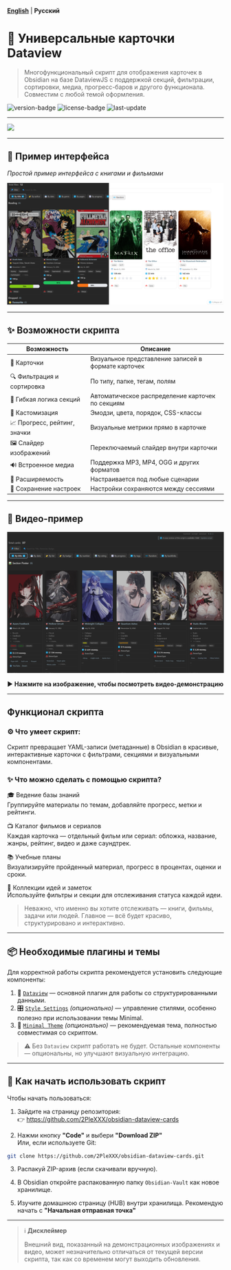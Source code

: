 **[English](README.md)** | **Русский**

# 🎴 **Универсальные карточки Dataview**

> Многофункциональный скрипт для отображения карточек в Obsidian на базе DataviewJS с поддержкой секций, фильтрации, сортировки, медиа, прогресс-баров и другого функционала.
> Совместим с любой темой оформления.

![version-badge](https://img.shields.io/badge/version-1.0.0-blue)
![license-badge](https://img.shields.io/badge/license-MIT-green)
![last-update](https://img.shields.io/badge/last_update-July_2025-orange)

---

![](https://count.getloli.com/@Universal-Dataview-Cards?name=Universal-Dataview-Cards&theme=booru-qualityhentais&padding=7&offset=0&align=top&scale=1&pixelated=1&darkmode=0&prefix=0)

---

## 📸 **Пример интерфейса**

_Простой пример интерфейса с книгами и фильмами_

![Interface screenshot](Obsidian-Vault/assets/Screenshots/EXAMPLE%20interface%201.png)

---

## ✨ **Возможности скрипта**

| Возможность                  | Описание                                            |
| ---------------------------- | --------------------------------------------------- |
| 🎴 Карточки                  | Визуальное представление записей в формате карточек |
| 🔍 Фильтрация и сортировка   | По типу, папке, тегам, полям                        |
| 🧠 Гибкая логика секций      | Автоматическое распределение карточек по секциям    |
| 🎨 Кастомизация              | Эмодзи, цвета, порядок, CSS-классы                  |
| 📈 Прогресс, рейтинг, значки | Визуальные метрики прямо в карточке                 |
| 🖼️ Слайдер изображений       | Переключаемый слайдер внутри карточки               |
| 🔊 Встроенное медиа          | Поддержка MP3, MP4, OGG и других форматов           |
| 🧩 Расширяемость             | Настраивается под любые сценарии                    |
| 💾 Сохранение настроек       | Настройки сохраняются между сессиями                |

---

## 🎥 **Видео-пример**

[![Смотреть демо](Obsidian-Vault/assets/Screenshots/Video_Preview_Interface.png)](https://youtu.be/rI1jzhVrjAs)

▶️ **Нажмите на изображение, чтобы посмотреть видео-демонстрацию**

---

## **Функционал скрипта**

### ⚙️ Что умеет скрипт:

Скрипт превращает YAML-записи (метаданные) в Obsidian в красивые, интерактивные карточки с фильтрами, секциями и визуальными компонентами.

### ✨ Что можно сделать с помощью скрипта?

🎓 Ведение базы знаний  
Группируйте материалы по темам, добавляйте прогресс, метки и рейтинги.

📺 Каталог фильмов и сериалов  
Каждая карточка — отдельный фильм или сериал: обложка, название, жанры, рейтинг, видео и даже саундтрек.

📚 Учебные планы  
Визуализируйте пройденный материал, прогресс в процентах, оценки и сроки.

🧠 Коллекции идей и заметок  
Используйте фильтры и секции для отслеживания статуса каждой идеи.

> Неважно, что именно вы хотите отслеживать — книги, фильмы, задачи или людей. Главное — всё будет красиво, структурировано и интерактивно.

---

## 📦 **Необходимые плагины и темы**

Для корректной работы скрипта рекомендуется установить следующие компоненты:

1. 🔌 [`Dataview`](https://github.com/blacksmithgu/obsidian-dataview) — основной плагин для работы со структурированными данными.
2. 🎛 [`Style Settings`](https://github.com/mgmeyers/obsidian-style-settings) _(опционально)_ — управление стилями, особенно полезно при использовании темы Minimal.
3. 🎨 [`Minimal Theme`](https://github.com/kepano/obsidian-minimal) _(опционально)_ — рекомендуемая тема, полностью совместимая со скриптом.

> ⚠️ Без `Dataview` скрипт работать не будет. Остальные компоненты — опциональны, но улучшают визуальную интеграцию.

---

## 🚀 **Как начать использовать скрипт**

Чтобы начать пользоваться:

1. Зайдите на страницу репозитория:  
   👉 https://github.com/2PleXXX/obsidian-dataview-cards

2. Нажми кнопку **"Code"** и выбери **"Download ZIP"**  
   Или, если используете Git:

```bash
git clone https://github.com/2PleXXX/obsidian-dataview-cards.git
```

3. Распакуй ZIP-архив (если скачивали вручную).

4. В Obsidian откройте распакованную папку `Obsidian-Vault` как новое хранилище.

5. Изучите домашнюю страницу (HUB) внутри хранилища. Рекомендую начать с **"Начальная отправная точка"**

---

> ℹ️ **Дисклеймер**
>
> Внешний вид, показанный на демонстрационных изображениях и видео, может незначительно отличаться от текущей версии скрипта, так как со временем могут выходить обновления.

